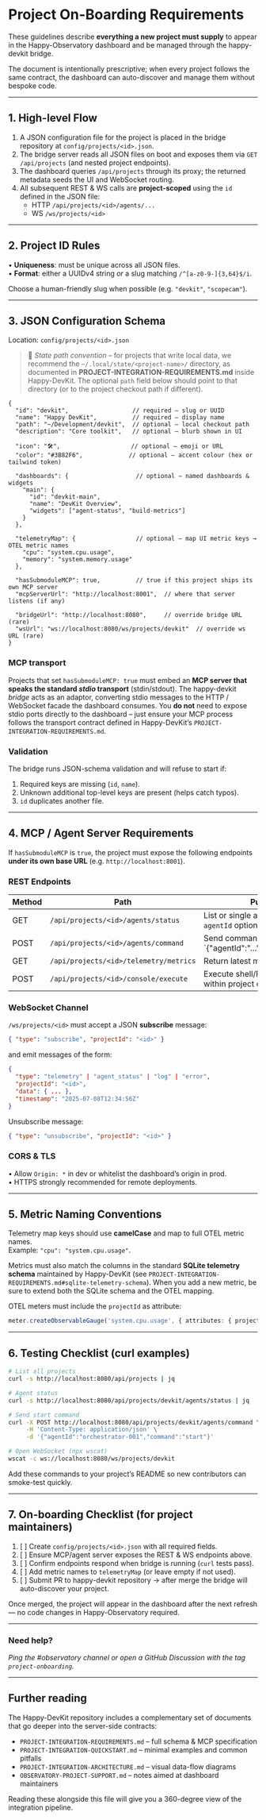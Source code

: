 # Project On-Boarding Requirements

These guidelines describe **everything a new project must supply** to appear in the Happy-Observatory dashboard and be managed through the happy-devkit bridge.

The document is intentionally prescriptive; when every project follows the same contract, the dashboard can auto-discover and manage them without bespoke code.

---

## 1. High-level Flow

1. A JSON configuration file for the project is placed in the bridge repository at `config/projects/<id>.json`.
2. The bridge server reads all JSON files on boot and exposes them via `GET /api/projects` (and nested project endpoints).
3. The dashboard queries `/api/projects` through its proxy; the returned metadata seeds the UI and WebSocket routing.
4. All subsequent REST & WS calls are **project-scoped** using the `id` defined in the JSON file:
   * HTTP  `/api/projects/<id>/agents/...`
   * WS    `/ws/projects/<id>`

---

## 2. Project ID Rules

• **Uniqueness**: must be unique across all JSON files.  
• **Format**: either a UUIDv4 string *or* a slug matching `/^[a-z0-9-]{3,64}$/i`.

Choose a human-friendly slug when possible (e.g. `"devkit"`, `"scopecam"`).

---

## 3. JSON Configuration Schema

Location: `config/projects/<id>.json`

> 📝  *State path convention* – for projects that write local data, we recommend the
> `~/.local/state/<project-name>/` directory, as documented in
> **PROJECT-INTEGRATION-REQUIREMENTS.md** inside Happy-DevKit. The optional `path`
> field below should point to that directory (or to the project checkout path if
> different).

```jsonc
{
  "id": "devkit",                  // required – slug or UUID
  "name": "Happy DevKit",          // required – display name
  "path": "~/Development/devkit",  // optional – local checkout path
  "description": "Core toolkit",   // optional – blurb shown in UI

  "icon": "🛠️",                    // optional – emoji or URL
  "color": "#3B82F6",             // optional – accent colour (hex or tailwind token)

  "dashboards": {                   // optional – named dashboards & widgets
    "main": {
      "id": "devkit-main",
      "name": "DevKit Overview",
      "widgets": ["agent-status", "build-metrics"]
    }
  },

  "telemetryMap": {                 // optional – map UI metric keys → OTEL metric names
    "cpu": "system.cpu.usage",
    "memory": "system.memory.usage"
  },

  "hasSubmoduleMCP": true,          // true if this project ships its own MCP server
  "mcpServerUrl": "http://localhost:8001",  // where that server listens (if any)

  "bridgeUrl": "http://localhost:8080",     // override bridge URL (rare)
  "wsUrl": "ws://localhost:8080/ws/projects/devkit"  // override ws URL (rare)
}
```

### MCP transport

Projects that set `hasSubmoduleMCP: true` must embed an **MCP server that speaks
the standard *stdio* transport** (stdin/stdout). The happy-devkit *bridge* acts
as an adaptor, converting stdio messages to the HTTP / WebSocket facade the
dashboard consumes. You **do not** need to expose stdio ports directly to the
dashboard – just ensure your MCP process follows the transport contract defined
in Happy-DevKit’s `PROJECT-INTEGRATION-REQUIREMENTS.md`.

### Validation

The bridge runs JSON-schema validation and will refuse to start if:

1. Required keys are missing (`id`, `name`).
2. Unknown additional top-level keys are present (helps catch typos).
3. `id` duplicates another file.

---

## 4. MCP / Agent Server Requirements

If `hasSubmoduleMCP` is `true`, the project must expose the following endpoints **under its own base URL** (e.g. `http://localhost:8001`).

### REST Endpoints

| Method | Path                                                         | Purpose |
|--------|--------------------------------------------------------------|---------|
| GET    | `/api/projects/<id>/agents/status`                           | List or single agent status (query `agentId` optional) |
| POST   | `/api/projects/<id>/agents/command`                          | Send command body `{"agentId":"…","command":"start|stop|pause"}` |
| GET    | `/api/projects/<id>/telemetry/metrics`                       | Return latest metric snapshot |
| POST   | `/api/projects/<id>/console/execute`                         | Execute shell/REPL command within project context |


### WebSocket Channel

`/ws/projects/<id>` must accept a JSON **subscribe** message:

```json
{ "type": "subscribe", "projectId": "<id>" }
```

and emit messages of the form:

```json
{
  "type": "telemetry" | "agent_status" | "log" | "error",
  "projectId": "<id>",
  "data": { ... },
  "timestamp": "2025-07-08T12:34:56Z"
}
```

Unsubscribe message:

```json
{ "type": "unsubscribe", "projectId": "<id>" }
```

### CORS & TLS

• Allow `Origin: *` in dev or whitelist the dashboard’s origin in prod.  
• HTTPS strongly recommended for remote deployments.

---

## 5. Metric Naming Conventions

Telemetry map keys should use **camelCase** and map to full OTEL metric names.  
Example: `"cpu": "system.cpu.usage"`.

Metrics must also match the columns in the standard **SQLite telemetry schema**
maintained by Happy-DevKit (see
`PROJECT-INTEGRATION-REQUIREMENTS.md#sqlite-telemetry-schema`). When you add a
new metric, be sure to extend both the SQLite schema and the OTEL mapping.

OTEL meters must include the `projectId` as attribute:

```ts
meter.createObservableGauge('system.cpu.usage', { attributes: { projectId: '<id>' } })
```

---

## 6. Testing Checklist (curl examples)

```bash
# List all projects
curl -s http://localhost:8080/api/projects | jq

# Agent status
curl -s http://localhost:8080/api/projects/devkit/agents/status | jq

# Send start command
curl -X POST http://localhost:8080/api/projects/devkit/agents/command \
     -H 'Content-Type: application/json' \
     -d '{"agentId":"orchestrator-001","command":"start"}'

# Open WebSocket (npx wscat)
wscat -c ws://localhost:8080/ws/projects/devkit
```

Add these commands to your project’s README so new contributors can smoke-test quickly.

---

## 7. On-boarding Checklist (for project maintainers)

1. [ ] Create `config/projects/<id>.json` with all required fields.
2. [ ] Ensure MCP/agent server exposes the REST & WS endpoints above.
3. [ ] Confirm endpoints respond when bridge is running (`curl` tests pass).
4. [ ] Add metric names to `telemetryMap` (or leave empty if not used).
5. [ ] Submit PR to happy-devkit repository → after merge the bridge will auto-discover your project.

Once merged, the project will appear in the dashboard after the next refresh — no code changes in Happy-Observatory required.

---

### Need help?

*Ping the #observatory channel or open a GitHub Discussion with the tag `project-onboarding`.*

---

## Further reading

The Happy-DevKit repository includes a complementary set of documents that go
deeper into the server-side contracts:

* `PROJECT-INTEGRATION-REQUIREMENTS.md` – full schema & MCP specification
* `PROJECT-INTEGRATION-QUICKSTART.md` – minimal examples and common pitfalls
* `PROJECT-INTEGRATION-ARCHITECTURE.md` – visual data-flow diagrams
* `OBSERVATORY-PROJECT-SUPPORT.md` – notes aimed at dashboard maintainers

Reading these alongside this file will give you a 360-degree view of the
integration pipeline.
